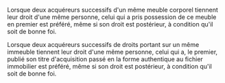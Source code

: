Lorsque deux acquéreurs successifs d'un même meuble corporel tiennent leur droit d'une même personne, celui qui a pris possession de ce meuble en premier est préféré, même si son droit est postérieur, à condition qu'il soit de bonne foi.

Lorsque deux acquéreurs successifs de droits portant sur un même immeuble tiennent leur droit d'une même personne, celui qui a, le premier, publié son titre d'acquisition passé en la forme authentique au fichier immobilier est préféré, même si son droit est postérieur, à condition qu'il soit de bonne foi.
